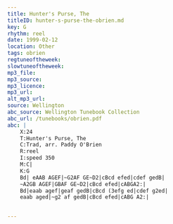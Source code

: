 ```yaml
---
title: Hunter's Purse, The
titleID: hunter-s-purse-the-obrien.md
key: G
rhythm: reel
date: 1999-02-12
location: Other
tags: obrien
regtuneoftheweek:
slowtuneoftheweek:
mp3_file:
mp3_source:
mp3_licence:
mp3_url:
alt_mp3_url:
source: Wellington
abc_source: Wellington Tunebook Collection
abc_url: /tunebooks/obrien.pdf
abc: |
    X:24
    T:Hunter's Purse, The
    C:Trad, arr. Paddy O'Brien
    R:reel
    I:speed 350
    M:C|
    K:G
    Bd| eAAB AGEF|~G2AF GE~D2|cBcd efed|cdef gedB|
    ~A2GB AGEF|GBAF GE~D2|cBcd efed|cABGA2:|
    Bd|eaab agef|geaf gedB|cBcd (3efg ed|cdef g2ed|
    eaab aged|~g2 af gedB|cBcd efed|cABG A2:|
    

---
```

